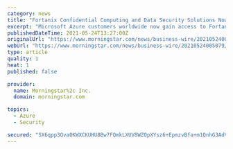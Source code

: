 ```yaml
---
category: news
title: "Fortanix Confidential Computing and Data Security Solutions Now Microsoft IP Co-sell Ready, Available in the Microsoft Azure Marketplace"
excerpt: "Microsoft Azure customers worldwide now gain access to Fortanix to take advantage of the scalability, reliability, and agility of Azure to drive application development and shape business strategies."
publishedDateTime: 2021-05-24T13:27:00Z
originalUrl: "https://www.morningstar.com/news/business-wire/20210524005079/fortanix-confidential-computing-and-data-security-solutions-now-microsoft-ip-co-sell-ready-available-in-the-microsoft-azure-marketplace"
webUrl: "https://www.morningstar.com/news/business-wire/20210524005079/fortanix-confidential-computing-and-data-security-solutions-now-microsoft-ip-co-sell-ready-available-in-the-microsoft-azure-marketplace"
type: article
quality: 1
heat: 1
published: false

provider:
  name: Morningstar%2c Inc.
  domain: morningstar.com

topics:
  - Azure
  - Security

secured: "SX6qpp3Qva0KWXCKUHU8Bw7FQmkLXUV8WZOpXYsz6+EpmzvBfa+m1QnhG3AdVPS34pCYcEowAwSHW6yAabPLx0SAblaHuC4VsZJdVhN/vwQduzIp0u8f/oh6nhOmhLs0mppvdy2CUTS2VzENU/9K3iiCtrB60RQyaNrxk+0mIHO89JJ5Siq9vKtDZ0LnUaa5OBbWfbudTwX4H7rnM9V9WxfCwl5ToCExFIFaNkG9agxMZvaD7riKzuVFFtqqvNqVkWNSzlo+/CrXfoVk+NUTjGiLqussYB2ZAnNT7+neezOulY5Op5KgT/8M6Y6S1MK0tVa0gX//IWDaTPSNu/dHMqxpjv74kaCcslOviIzboKs=;GwBOGb2NZmD30a23aJunVw=="
---
```


